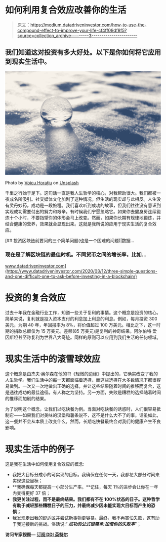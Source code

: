 # 如何利用复合效应改善你的生活

> 原文：<https://medium.datadriveninvestor.com/how-to-use-the-compound-effect-to-improve-your-life-cf4ff09df8f5?source=collection_archive---------3----------------------->

## 我们知道这对投资有多大好处。以下是你如何将它应用到现实生活中。

![](img/ff35b1a5d847dcb34d419b3f43a8902a.png)

Photo by [Voicu Horațiu](https://unsplash.com/@voiqu?utm_source=medium&utm_medium=referral) on [Unsplash](https://unsplash.com?utm_source=medium&utm_medium=referral)

千里之行始于足下。这句话一直是我人生哲学的核心，对我帮助很大。我们都被一夜成名所吸引。社交媒体文化加剧了这种情况。但生活的现实却与此相反。人生没有灵丹妙药。成功是一段旅程。我们喜欢听到成功的故事，但我们往往没有意识到实现成功需要付出的努力和艰辛。有时候我们宁愿忽略它。如果你去健身房连续锻炼十个小时，不要指望你的体形会马上改变。然而，如果你长期有规律地锻炼，并结合健康的营养，效果就会显现出来。这就是我所说的应用于现实生活的复合效应。

[](https://www.datadriveninvestor.com/2020/03/12/three-simple-questions-and-one-difficult-one-to-ask-before-investing-in-a-blockchain/) [## 投资区块链前要问的三个简单问题(也是一个困难的问题)|数据…

### 现在是了解区块链的最佳时机。不同货币之间的增长率，比如…

www.datadriveninvestor.com](https://www.datadriveninvestor.com/2020/03/12/three-simple-questions-and-one-difficult-one-to-ask-before-investing-in-a-blockchain/) 

# 投资的复合效应

过去十年我在金融行业工作，知道一些关于复利的事情。这个概念是投资的核心。简单来说，复利就是投入资本支付的利息加上利息的利息。例如，每月投资 300 美元，为期 40 年，年回报率为 8%，将价值超过 100 万美元。相比之下，这一时期的捐款总额仅为 15 万美元。差额(85 万美元)是复利的神奇结果。阿尔伯特·爱因斯坦甚至称复利为世界八大奇迹。同样的原则可以应用到我们生活的任何领域。

# 现实生活中的滚雪球效应

这个概念是由杰夫·奥尔森在他的书《轻微的边缘》中提出的，它确实改变了我的人生哲学。我们生活中的每一天都面临着选择，而这些选择在大多数情况下都很容易做到。一次又一次地做出正确的选择，并让这些结果随着时间的推移而复合，这是通往成功的最佳途径。有人称之为坚持。另一方面，失败是糟糕的选择随着时间的推移而加剧的结果。

为了说明这个概念，让我们以吃快餐为例。当面对吃快餐的诱惑时，人们很容易抵制它——如果我们对美味的汉堡和薯条说不，这不是什么大不了的事。话虽如此，这一餐并不会从本质上改变什么，然而，长期吃快餐最终会对我们的健康产生不良影响。

# 现实生活中的例子

这是我在生活中如何使用复合效应的概念:

*   我把大目标分成小的可实现的目标。我确保在任何一天，我都花大部分时间来实现这些目标；
*   **我确保每天都提高一小部分生产率。**记住，每天 1%的进步会让你在一年内变得更好 37 倍；
*   **我更关注过程，而不是最终结果。我们都有不在 100%状态的日子。这种哲学有助于减轻那些糟糕日子的压力，并最终减少因未能实现大目标而产生的恐惧；**
*   我发现走出我的舒适区并尝试新事物更容易。最终，我不再害怕失败，这有助于我迎接新的挑战。俗话说:“ ***成功的公式很简单:加倍你的失败率***”；

**访问专家视图—** [**订阅 DDI 英特尔**](https://datadriveninvestor.com/ddi-intel)